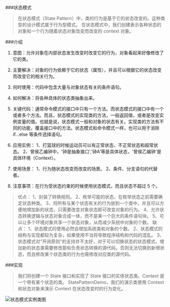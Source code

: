 ###状态模式

>在状态模式（State Pattern）中，类的行为是基于它的状态改变的。这种类型的设计模式属于行为型模式。
 在状态模式中，我们创建表示各种状态的对象和一个行为随着状态对象改变而改变的 context 对象。
 
###介绍

1. 意图：允许对象在内部状态发生改变时改变它的行为，对象看起来好像修改了它的类。

2. 主要解决：对象的行为依赖于它的状态（属性），并且可以根据它的状态改变而改变它的相关行为。

3. 何时使用：代码中包含大量与对象状态有关的条件语句。

4. 如何解决：将各种具体的状态类抽象出来。

5. 关键代码：通常命令模式的接口中只有一个方法。而状态模式的接口中有一个或者多个方法。而且，状态模式的实现类的方法，一般返回值，或者是改变实例变量的值。也就是说，状态模式一般和对象的状态有关。实现类的方法有不同的功能，覆盖接口中的方法。状态模式和命令模式一样，也可以用于消除 if...else 等条件选择语句。

6. 应用实例： 1、打篮球的时候运动员可以有正常状态、不正常状态和超常状态。 2、曾侯乙编钟中，'钟是抽象接口','钟A'等是具体状态，'曾侯乙编钟'是具体环境（Context）。

7. 使用场景： 1、行为随状态改变而改变的场景。 2、条件、分支语句的代替者。

8. 注意事项：在行为受状态约束的时候使用状态模式，而且状态不超过 5 个。

>优点： 1、封装了转换规则。 2、枚举可能的状态，在枚举状态之前需要确定状态种类。 3、将所有与某个状态有关的行为放到一个类中，并且可以方便地增加新的状态，只需要改变对象状态即可改变对象的行为。 4、允许状态转换逻辑与状态对象合成一体，而不是某一个巨大的条件语句块。 5、可以让多个环境对象共享一个状态对象，从而减少系统中对象的个数。
 缺点： 1、状态模式的使用必然会增加系统类和对象的个数。 2、状态模式的结构与实现都较为复杂，如果使用不当将导致程序结构和代码的混乱。 3、状态模式对"开闭原则"的支持并不太好，对于可以切换状态的状态模式，增加新的状态类需要修改那些负责状态转换的源代码，否则无法切换到新增状态，而且修改某个状态类的行为也需修改对应类的源代码。
 
###实现
 
 >我们将创建一个 State 接口和实现了 State 接口的实体状态类。Context 是一个带有某个状态的类。
  StatePatternDemo，我们的演示类使用 Context 和状态对象来演示 Context 在状态改变时的行为变化。
  
  ![状态模式实例类图](http://www.runoob.com/wp-content/uploads/2014/08/state_pattern_uml_diagram.jpg) 